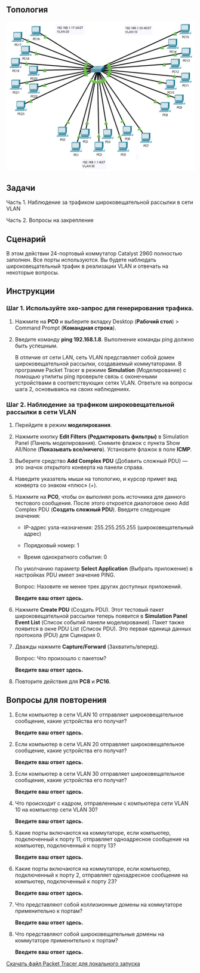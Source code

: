 ## Топология

![](./assets/topology.png)

## Задачи

Часть 1. Наблюдение за трафиком широковещательной рассылки в сети VLAN

Часть 2. Вопросы на закрепление

## Сценарий

В этом действии 24-портовый коммутатор Catalyst 2960 полностью заполнен. Все порты используются. Вы будете наблюдать широковещательный трафик в реализации VLAN и отвечать на некоторые вопросы.

## Инструкции

### Шаг 1. Используйте эхо-запрос для генерирования трафика.

1.  Нажмите на **PC0** и выберите вкладку Desktop (**Рабочий стол**) \> Command Prompt (**Командная строка**).

2.  Введите команду **ping 192.168.1.8**. Выполнение команды ping должно быть успешным.

    В отличие от сети LAN, сеть VLAN представляет собой домен широковещательной рассылки, создаваемый коммутаторами. В программе Packet Tracer в режиме **Simulation** (Моделирование) с помощью утилиты ping проверьте связь с оконечными устройствами в соответствующих сетях VLAN. Ответьте на вопросы шага 2, основываясь на своих наблюдениях.

### Шаг 2. Наблюдение за трафиком широковещательной рассылки в сети VLAN

1.  Перейдите в режим **моделирования**.

2.  Нажмите кнопку **Edit Filters (Редактировать фильтры)** в Simulation Panel (Панель моделирования). Снимите флажок с пункта Show All/None (**Показывать все/ничего**). Установите флажок в поле **ICMP**.

3.  Выберите средство **Add Complex PDU** (Добавить сложный PDU) — это значок открытого конверта на панели справа.

4.  Наведите указатель мыши на топологию, и курсор примет вид конверта со знаком «плюс» (+).

5.  Нажмите на **PC0**, чтобы он выполнял роль источника для данного тестового сообщения. После этого откроется диалоговое окно Add Complex PDU (**Создать сложный PDU**). Введите следующие значения:

    -   IP-адрес узла-назначения: 255.255.255.255 (широковещательный адрес)

    -   Порядковый номер: 1

    -   Время однократного события: 0

    По умолчанию параметр **Select Application** (Выбрать приложение) в настройках PDU имеет значение PING.

    Вопрос: Назовите не менее трех других доступных приложений.

    **Введите ваш ответ здесь.**

6.  Нажмите **Create PDU** (Создать PDU). Этот тестовый пакет широковещательной рассылки теперь появится в **Simulation Panel Event List** (Список событий панели моделирования). Пакет также появится в окне PDU List (Список PDU). Это первая единица данных протокола (PDU) для Сценария 0.

7.  Дважды нажмите **Capture/Forward** (Захватить/вперед).

    Вопрос: Что произошло с пакетом?

    **Введите ваш ответ здесь.**

8.  Повторите действия для **PC8** и **PC16**.

## Вопросы для повторения

1.  Если компьютер в сети VLAN 10 отправляет широковещательное сообщение, какие устройства его получат?

    **Введите ваш ответ здесь.**

2.  Если компьютер в сети VLAN 20 отправляет широковещательное сообщение, какие устройства его получат?

    **Введите ваш ответ здесь.**

3.  Если компьютер в сети VLAN 30 отправляет широковещательное сообщение, какие устройства его получат?

    **Введите ваш ответ здесь.**

4.  Что происходит с кадром, отправленным с компьютера сети VLAN 10 на компьютер сети VLAN 30?

    **Введите ваш ответ здесь.**

5.  Какие порты включаются на коммутаторе, если компьютер, подключенный к порту 11, отправляет одноадресное сообщение на компьютер, подключенный к порту 13?

    **Введите ваш ответ здесь.**

6.  Какие порты включаются на коммутаторе, если компьютер, подключенный к порту 2, отправляет одноадресное сообщение на компьютер, подключенный к порту 23?

    **Введите ваш ответ здесь.**

7.  Что представляют собой коллизионные домены на коммутаторе применительно к портам?

    **Введите ваш ответ здесь.**

8.  Что представляют собой широковещательные домены на коммутаторе применительно к портам?

    **Введите ваш ответ здесь.**

[Скачать файл Packet Tracer для локального запуска](./assets/3.1.4-lab.pka)
